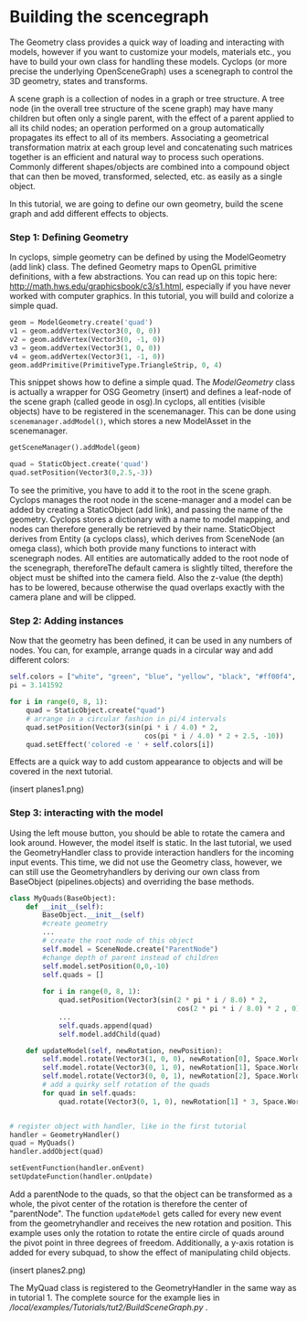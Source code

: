 
# Building the scencegraph

The Geometry class provides a quick way of loading and interacting with models, however if you want to customize your models, materials etc., you have to build your own class for handling these models. Cyclops (or more precise the underlying OpenSceneGraph) uses a scenegraph to control the 3D geometry, states and transforms. 

A scene graph is a collection of nodes in a graph or tree structure. A tree node (in the overall tree structure of the scene graph) may have many children but often only a single parent, with the effect of a parent applied to all its child nodes; an operation performed on a group automatically propagates its effect to all of its members. Associating a geometrical transformation matrix at each group level and concatenating such matrices together is an efficient and natural way to process such operations. Commonly different shapes/objects are combined into a compound object that can then be moved, transformed, selected, etc. as easily as a single object.

In this tutorial, we are going to define our own geometry, build the scene graph and add different effects to objects.

### Step 1: Defining Geometry

In cyclops, simple geometry can be defined by using the ModelGeometry (add link) class. The defined Geometry maps to OpenGL primitive definitions, with a few abstractions. You can read up on this topic here: http://math.hws.edu/graphicsbook/c3/s1.html,  especially if you have never worked with computer graphics.
 In this tutorial, you will build and colorize a simple quad.
 

``` python
geom = ModelGeometry.create('quad')
v1 = geom.addVertex(Vector3(0, 0, 0))
v2 = geom.addVertex(Vector3(0, -1, 0))
v3 = geom.addVertex(Vector3(1, 0, 0))
v4 = geom.addVertex(Vector3(1, -1, 0))
geom.addPrimitive(PrimitiveType.TriangleStrip, 0, 4)
```
This snippet shows how to define a simple quad. The *ModelGeometry* class is actually a wrapper for OSG Geometry (insert) and defines a leaf-node of the scene graph (called geode in osg).In cyclops, all entities (visible objects) have to be registered in the scenemanager. This can be done using ```scenemanager.addModel()```, which stores a new ModelAsset in the scenemanager.

``` python
getSceneManager().addModel(geom)

quad = StaticObject.create('quad')
quad.setPosition(Vector3(0,2.5,-3))
```
To see the primitive, you have to add it to the root in the scene graph. Cyclops manages the root node in the scene-manager and a model can be added by creating a StaticObject (add link), and passing the name of the geometry. Cyclops stores a dictionary with a name to model mapping, and nodes can therefore generally be retrieved by their name. StaticObject derives from Entity (a cyclops class), which derives from SceneNode (an omega class), which both provide many functions to interact with scenegraph nodes. All entities are automatically added to the root node of the scenegraph, thereforeThe default camera is slightly tilted, therefore the object must be shifted into the camera field. Also the z-value (the depth) has to be lowered, because otherwise the quad overlaps exactly with the camera plane and will be clipped.

### Step 2: Adding instances

Now that the geometry has been defined, it can be used in any numbers of nodes. You can, for example, arrange quads in a circular way and add different colors:

``` python
self.colors = ["white", "green", "blue", "yellow", "black", "#ff00f4", "#00FFFF", "red"]
pi = 3.141592

for i in range(0, 8, 1):
    quad = StaticObject.create("quad")
    # arrange in a circular fashion in pi/4 intervals
    quad.setPosition(Vector3(sin(pi * i / 4.0) * 2,
                                 cos(pi * i / 4.0) * 2 + 2.5, -10))
    quad.setEffect('colored -e ' + self.colors[i])
```

Effects are a quick way to add custom appearance to objects and will be covered in the next tutorial. 

(insert planes1.png)

### Step 3: interacting with the model

Using the left mouse button, you should be able to rotate the camera and look around. However, the model itself is static. In the last tutorial, we used the GeometryHandler class to provide interaction handlers for the incoming input events. This time, we did not use the Geometry class, however,  we can still use the Geometryhandlers by deriving our own class from BaseObject (pipelines.objects) and overriding the base methods.

``` python
class MyQuads(BaseObject):
    def __init__(self):
        BaseObject.__init__(self)
        #create geometry
        ...
        # create the root node of this object
        self.model = SceneNode.create("ParentNode")
        #change depth of parent instead of children
        self.model.setPosition(0,0,-10)
        self.quads = []
        
        for i in range(0, 8, 1):
            quad.setPosition(Vector3(sin(2 * pi * i / 8.0) * 2,
                                         cos(2 * pi * i / 8.0) * 2 , 0))
            ...
            self.quads.append(quad)
            self.model.addChild(quad)

    def updateModel(self, newRotation, newPosition):
        self.model.rotate(Vector3(1, 0, 0), newRotation[0], Space.World)
        self.model.rotate(Vector3(0, 1, 0), newRotation[1], Space.World)
        self.model.rotate(Vector3(0, 0, 1), newRotation[2], Space.World)
        # add a quirky self rotation of the quads
        for quad in self.quads:
            quad.rotate(Vector3(0, 1, 0), newRotation[1] * 3, Space.World)


# register object with handler, like in the first tutorial
handler = GeometryHandler()
quad = MyQuads()
handler.addObject(quad)

setEventFunction(handler.onEvent)
setUpdateFunction(handler.onUpdate)
```

Add a parentNode to the quads, so that the object can be transformed as a whole, the pivot center of the rotation is therefore the center of "parentNode". The function ```updateModel``` gets called for every new event from the geometryhandler and receives the new rotation and position. This example uses only the rotation to rotate the entire circle of quads around the pivot point in three degrees of freedom. Additionally, a y-axis rotation is added for every subquad, to show the effect of manipulating child objects.

(insert planes2.png)

The MyQuad class is registered to the GeometryHandler in the same way as in tutorial 1.
The complete source for the example lies in */local/examples/Tutorials/tut2/BuildSceneGraph.py* .


